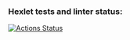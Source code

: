 ### Hexlet tests and linter status:
[![Actions Status](https://github.com/LeRika19/frontend-project-44/actions/workflows/hexlet-check.yml/badge.svg)](https://github.com/LeRika19/frontend-project-44/actions)